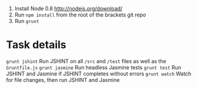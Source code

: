 1. Install Node 0.8 http://nodejs.org/download/
2. Run ``npm install`` from the root of the brackets git repo
3. Run ``grunt``

# Task details

``grunt jshint`` Run JSHINT on all ``/src`` and ``/test`` files as well as the ``Gruntfile.js``
``grunt jasmine`` Run headless Jasmine tests
``grunt test`` Run JSHINT and Jasmine if JSHINT completes without errors
``grunt watch`` Watch for file changes, then run JSHINT and Jasmine